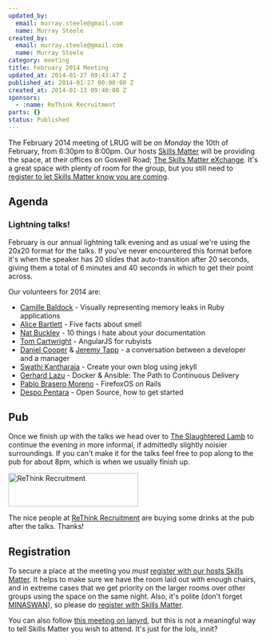 ```yaml
--- 
updated_by: 
  email: murray.steele@gmail.com
  name: Murray Steele
created_by: 
  email: murray.steele@gmail.com
  name: Murray Steele
category: meeting
title: February 2014 Meeting
updated_at: 2014-01-27 09:43:47 Z
published_at: 2014-01-27 00:00:00 Z
created_at: 2014-01-13 09:40:00 Z
sponsors:
  - :name: ReThink Recruitment
parts: {}
status: Published
---
```


The February 2014 meeting of LRUG will be on *Monday* the 10th of February, from 6:30pm to 8:00pm.  Our hosts [Skills Matter](http://skillsmatter.com/) will be providing the space, at their offices on Goswell Road; [The Skills Matter eXchange](http://skillsmatter.com/location-details/design-architecture/484/96).  It's a great space with plenty of room for the group, but you still need to <a href="#feb14registration">register to let Skills Matter know you are coming</a>.

Agenda
------

### Lightning talks!

February is our annual lightning talk evening and as usual we're using the 20x20 format for the talks.  If you've never encountered this format before it's when the speaker has 20 slides that auto-transition after 20 seconds, giving them a total of 6 minutes and 40 seconds in which to get their point across.

Our volunteers for 2014 are:

* [Camille Baldock](http://camillebaldock.co.uk/) - Visually representing memory leaks in Ruby applications
* [Alice Bartlett](http://alicebartlett.co.uk/) - Five facts about smell
* [Nat Buckley](http://ntlk.net/) - 10 things i hate about your documentation
* [Tom Cartwright](http://www.tomcartwright.net/) - AngularJS for rubyists
* [Daniel Cooper](https://twitter.com/daniel_cooper) & [Jeremy Tapp](https://twitter.com/JeremyTapp) - a conversation between a developer and a manager
* [Swathi Kantharaja](http://www.swathik.com/) - Create your own blog using jekyll
* [Gerhard Lazu](http://gerhardlazu.com/) - Docker & Ansible: The Path to Continuous Delivery
* [Pablo Brasero Moreno](http://www.pablobm.com/) - FirefoxOS on Rails
* [Despo Pentara](https://twitter.com/despo) - Open Source, how to get started

Pub
---

Once we finish up with the talks we head over to [The Slaughtered Lamb](http://www.theslaughteredlambpub.com/) to continue the evening in more informal, if admittedly slightly noisier surroundings.  If you can't make it for the talks feel free to pop along to the pub for about 8pm, which is when we usually finish up.

[<image src="http://assets.lrug.org/images/rethink_logo_medium.jpg" width="260" height="67" alt="ReThink Recruitment" title="ReThink Recruitment Logo"/>](http://www.rethink-recruitment.com/)

The nice people at [ReThink Recruitment](http://www.rethink-recruitment.com/) are buying some drinks at the pub after the talks.  Thanks!

Registration <a name="feb14registration">&nbsp;</a>
---------------------------------------------------

To secure a place at the meeting you *must* [register with our hosts Skills Matter](https://skillsmatter.com/meetups/6190-london-ruby-lightning-talks).  It helps to make sure we have the room laid out with enough chairs, and in extreme cases that we get priority on the larger rooms over other groups using the space on the same night.  Also, it's polite (don't forget [MINASWAN](http://oreilly.com/ruby/excerpts/ruby-learning-rails/ruby-glossary.html#I_indexterm_d1e32036)), so please do [register with Skills Matter](https://skillsmatter.com/meetups/6190-london-ruby-lightning-talks).

You can also follow [this meeting on lanyrd](http://lanyrd.com/2014/lrug-february/), but this is not a meaningful way to tell Skills Matter you wish to attend.  It's just for the lols, innit?
